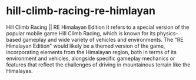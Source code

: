 # hill-climb-racing-re-himlayan
Hill Climb Racing || RE Himalayan Edition
It refers to a special version of the popular mobile game Hill Climb Racing, which is known for its physics-based gameplay and wide variety of vehicles and environments. The "RE Himalayan Edition" would likely be a themed version of the game, incorporating elements from the Himalayan region, both in terms of its environment and vehicles, alongside specific gameplay mechanics or features that reflect the challenges of driving in mountainous terrain like the Himalayas.
